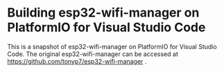# Building esp32-wifi-manager on PlatformIO for Visual Studio Code
This is a snapshot of esp32-wifi-manager on PlatformIO for Visual Studio Code.
The original esp32-wifi-manager can be accessed at https://github.com/tonyp7/esp32-wifi-manager .
